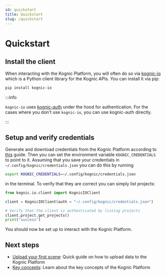 ```yaml
---
id: quickstart
title: Quickstart
slug: /quickstart
---
```


# Quickstart

## Install the client

When interacting with the Kognic Platform, you will often do so via [kognic-io](https://pypi.org/project/kognic-io/)
which is a Python client library for the Kognic APIs. You can install it via pip:

```bash
pip install kognic-io
```

:::info

`kognic-io` uses [kognic-auth](https://pypi.org/project/kognic-auth/) under the hood for authentication. For the cases where you don't use `kognic-io`, you can use kognic-auth directly.

:::


## Setup and verify credentials

Generate and download credentials from the Kognic Platform according to [this](./kognic-apis#generating-credentials) guide. Then you can set the environment variable `KOGNIC_CREDENTIALS` to point to it. Assuming that you save your credentials in `~/.config/kognic/credentials.json` you can do this by running
```bash
export KOGNIC_CREDENTIALS=~/.config/kognic/credentials.json
```
in the terminal. To verify that they are correct you can simply list projects:

```python
from kognic.io.client import KognicIOClient

client = KognicIOClient(auth = "~/.config/kognic/credentials.json")

# Verify that the client is authenticated by listing projects
client.project.get_projects()
print("success")
```

You should now be set up to interact with the Kognic Platform.

## Next steps

- [Upload your first scene](./upload-your-first-scene): Quick guide on how to upload data to the Kognic Platform
- [Key concepts](./key_concepts): Learn about the key concepts of the Kognic Platform